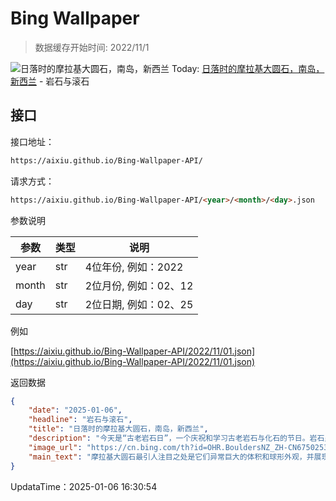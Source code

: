 # Bing Wallpaper

> 数据缓存开始时间: 2022/11/1

![日落时的摩拉基大圆石，南岛，新西兰](https://cn.bing.com/th?id=OHR.BouldersNZ_ZH-CN6750253580_1920x1080.webp)
Today: [日落时的摩拉基大圆石，南岛，新西兰](https://cn.bing.com/th?id=OHR.BouldersNZ_ZH-CN6750253580_1920x1080.webp) - 岩石与滚石

## 接口

接口地址：

```html
https://aixiu.github.io/Bing-Wallpaper-API/
```

请求方式：

```html
https://aixiu.github.io/Bing-Wallpaper-API/<year>/<month>/<day>.json
```

参数说明

| 参数 | 类型 | 说明 |
| - | - | - |
| year | str | 4位年份, 例如：2022 |
| month | str | 2位月份, 例如：02、12 |
| day | str | 2位日期, 例如：02、25 |

例如

[https://aixiu.github.io/Bing-Wallpaper-API/2022/11/01.json](https://aixiu.github.io/Bing-Wallpaper-API/2022/11/01.json)

返回数据

```json
{
    "date": "2025-01-06",
    "headline": "岩石与滚石",
    "title": "日落时的摩拉基大圆石，南岛，新西兰",
    "description": "今天是“古老岩石日”，一个庆祝和学习古老岩石与化石的节日。岩石虽常见，但我们很少花时间思考它们的神奇之处。在火山中锻造或在千年压力下形成的这些固体矿物质，是我们了解地球如何形成的关键。岩石中还可能包含化石，即早已灭绝的生物遗骸，为科学家揭示地球45亿年历史中生命和植物的演化线索。",
    "image_url": "https://cn.bing.com/th?id=OHR.BouldersNZ_ZH-CN6750253580_1920x1080.webp",
    "main_text": "摩拉基大圆石最引人注目之处是它们异常巨大的体积和球形外观，并展现出明显的双峰尺寸分布特征。大约三分之一的巨石直径范围为0.5至1.0米，而其余三分之二的直径范围为1.5至2.2米。"
}
```

UpdataTime：2025-01-06 16:30:54
